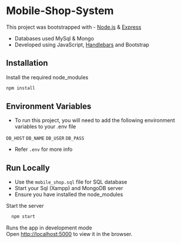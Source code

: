 # Mobile-Shop-System
This project was bootstrapped with - [Node.js](https://nodejs.org/en/docs/) & [Express](https://expressjs.com/en/guide/routing.html)

- Databases used MySql & Mongo  
- Developed using JavaScript, [Handlebars](https://handlebarsjs.com/guide/#what-is-handlebars) and Bootstrap

## Installation

Install the required node_modules

```bash
npm install
```
    
## Environment Variables

- To run this project, you will need to add the following environment variables to your .env file

`DB_HOST`
`DB_NAME`
`DB_USER`
`DB_PASS`

- Refer `.env` for more info

## Run Locally


- Use the `mobile_shop.sql` file for SQL database
- Start your Sql (Xampp) and MongoDB server
- Ensure you have installed the node_modules

Start the server

```bash
  npm start
```
Runs the app in development mode  
Open [http://localhost:5000]() to view it in the browser.
